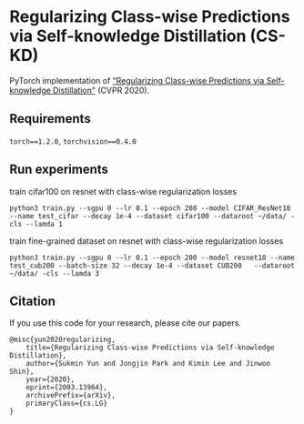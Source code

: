 # Regularizing Class-wise Predictions via Self-knowledge Distillation (CS-KD)

PyTorch implementation of ["Regularizing Class-wise Predictions via Self-knowledge Distillation"](https://arxiv.org/abs/2003.13964) (CVPR 2020).

## Requirements

`torch==1.2.0`, `torchvision==0.4.0`

## Run experiments

train cifar100 on resnet with class-wise regularization losses

`python3 train.py --sgpu 0 --lr 0.1 --epoch 200 --model CIFAR_ResNet18 --name test_cifar --decay 1e-4 --dataset cifar100 --dataroot ~/data/ -cls --lamda 1`

train fine-grained dataset on resnet with class-wise regularization losses

`python3 train.py --sgpu 0 --lr 0.1 --epoch 200 --model resnet18 --name test_cub200 --batch-size 32 --decay 1e-4 --dataset CUB200   --dataroot ~/data/ -cls --lamda 3`

## Citation
If you use this code for your research, please cite our papers.
```
@misc{yun2020regularizing,
    title={Regularizing Class-wise Predictions via Self-knowledge Distillation},
    author={Sukmin Yun and Jongjin Park and Kimin Lee and Jinwoo Shin},
    year={2020},
    eprint={2003.13964},
    archivePrefix={arXiv},
    primaryClass={cs.LG}
}
```
